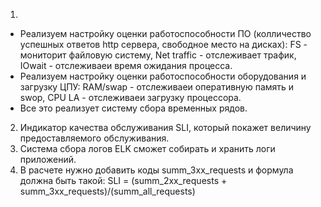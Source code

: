 1. 
- Реализуем настройку оценки работоспособности ПО (колличество успешных ответов http сервера, свободное место на дисках): 
  FS - мониторит файловую систему, Net traffic - отслеживает трафик, IOwait - отслеживаеи время ожидания процесса.
- Реализуем настройку оценки работоспособности оборудования и загрузку ЦПУ: RAM/swap - отслеживаеи оперативную память и swop, CPU LA - отслеживаеи загрузку процессора.
- Все это реализует систему сбора временных рядов.
2. Индикатор качества обслуживания SLI, который покажет величину предоставляемого обслуживания.
3. Система сбора логов ELK сможет собирать и хранить логи приложений.
4. В расчете нужно добавить коды summ_3xx_requests и формула должна быть такой: 
   SLI = (summ_2xx_requests + summ_3xx_requests)/(summ_all_requests)
